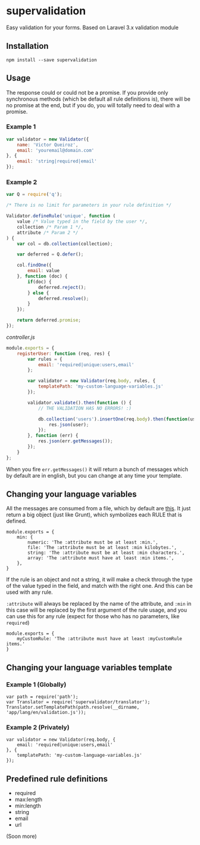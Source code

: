 # supervalidation

Easy validation for your forms. Based on Laravel 3.x validation module

## Installation
```
npm install --save supervalidation
```

## Usage

The response could or could not be a promise. If you provide only synchronous methods (which be default all rule definitions is), there will be no promise at the end, but if you do, you will totally need to deal with a promise.

### Example 1
```js
var validator = new Validator({
	name: 'Victor Queiroz',
	email: 'youremail@domain.com'
}, {
	email: 'string|required|email'
});
```

### Example 2
```js
var Q = require('q');

/* There is no limit for parameters in your rule definition */

Validator.defineRule('unique', function (
	value /* Value typed in the field by the user */,
	collection /* Param 1 */,
	attribute /* Param 2 */
) {
	var col = db.collection(collection);

	var deferred = Q.defer();

	col.findOne({
		email: value
	}, function (doc) {
		if(doc) {
			deferred.reject();
		} else {
			deferred.resolve();
		}
	});

	return deferred.promise;
});
```

*controller.js*

```js
module.exports = {
	registerUser: function (req, res) {
		var rules = {
			email: 'required|unique:users,email'
		};

		var validator = new Validator(req.body, rules, {
			templatePath: 'my-custom-language-variables.js'
		});

		validator.validate().then(function () {
			// THE VALIDATION HAS NO ERRORS! :)

			db.collection('users').insertOne(req.body).then(function(user) {
				res.json(user);
			});
		}, function (err) {
			res.json(err.getMessages());
		});
	}
};
```

When you fire `err.getMessages()` it will return a bunch of messages which by default are in english, but you can change at any time your template.

## Changing your language variables

All the messages are consumed from a file, which by default are [this](https://github.com/VictorQueiroz/supervalidation/blob/master/src/validation.template.js). It just return a big object (just like Grunt), which symbolizes each RULE that is defined.

```
module.exports = {
	min: {
		numeric: 'The :attribute must be at least :min.',
		file: 'The :attribute must be at least :min kilobytes.',
		string: 'The :attribute must be at least :min characters.',
		array: 'The :attribute must have at least :min items.',
	},
}
```

If the rule is an object and not a string, it will make a check through the type of the value typed in the field, and match with the right one. And this can be used with any rule.

`:attribute` will always be replaced by the name of the attribute, and `:min` in this case will be replaced by the first argument of the rule usage, and you can use this for any rule (expect for those who has no parameters, like `required`)

```
module.exports = {
	myCustomRule: 'The :attribute must have at least :myCustomRule items.'
}
```

## Changing your language variables template 

### Example 1 (Globally)
```
var path = require('path');
var Translator = require('supervalidator/translator');
Translator.setTemplatePath(path.resolve(__dirname, 'app/lang/en/validation.js'));
```

### Example 2 (Privately)
```
var validator = new Validator(req.body, {
	email: 'required|unique:users,email'
}, {
	templatePath: 'my-custom-language-variables.js'
});
```

## Predefined rule definitions
- required
- max:length
- min:length
- string
- email
- url

(Soon more)